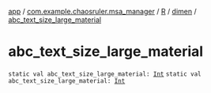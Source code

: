 [app](../../../index.md) / [com.example.chaosruler.msa_manager](../../index.md) / [R](../index.md) / [dimen](index.md) / [abc_text_size_large_material](.)

# abc_text_size_large_material

`static val abc_text_size_large_material: `[`Int`](https://kotlinlang.org/api/latest/jvm/stdlib/kotlin/-int/index.html)
`static val abc_text_size_large_material: `[`Int`](https://kotlinlang.org/api/latest/jvm/stdlib/kotlin/-int/index.html)